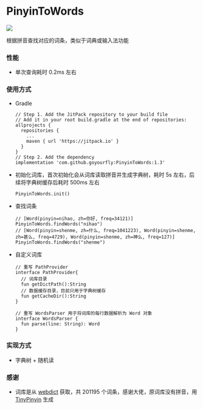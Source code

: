 # PinyinToWords
[![](https://jitpack.io/v/goyourfly/PinyinToWords.svg)](https://jitpack.io/#goyourfly/PinyinToWords)

根据拼音查找对应的词条，类似于词典或输入法功能

### 性能
- 单次查询耗时 0.2ms 左右

### 使用方式
- Gradle

  ```
  // Step 1. Add the JitPack repository to your build file
  // Add it in your root build.gradle at the end of repositories:
  allprojects {
    repositories {
      ...
      maven { url 'https://jitpack.io' }
    }
  }
  // Step 2. Add the dependency
  implementation 'com.github.goyourfly:PinyinToWords:1.3'
  ```

- 初始化词库，首次初始化会从词库读取拼音并生成字典树，耗时 5s 左右，后续将字典树缓存后耗时 500ms 左右
  ```
  PinyinToWords.init()
  ```
- 查找词条
  ```
  // [Word(pinyin=nihao, zh=你好, freq=34121)]
  PinyinToWords.findWords("nihao")
  // [Word(pinyin=shenme, zh=什么, freq=1041223), Word(pinyin=shenme, zh=甚么, freq=4729), Word(pinyin=shenme, zh=神么, freq=127)]
  PinyinToWords.findWords("shenme")
  ```
- 自定义词库
  ```
  // 重写 PathProvider
  interface PathProvider{
    // 词库目录
    fun getDictPath():String
    // 数据缓存目录，目前只用于字典树缓存
    fun getCacheDir():String
  }
  
  // 重写 WordsParser 用于将词库的每行数据解析为 Word 对象
  interface WordsParser {
    fun parse(line: String): Word
  }
  ```
  
### 实现方式
- 字典树 + 随机读
  
### 感谢
- 词库是从 [webdict](https://github.com/ling0322/webdict) 获取，共 201195 个词条，感谢大佬，原词库没有拼音，用 [TinyPinyin](https://github.com/promeG/TinyPinyin) 生成
